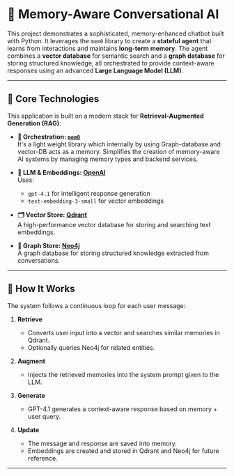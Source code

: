 # 🧠 Memory-Aware Conversational AI

This project demonstrates a sophisticated, memory-enhanced chatbot built with Python. It leverages the `mem0` library to create a **stateful agent** that learns from interactions and maintains **long-term memory**. The agent combines a **vector database** for semantic search and a **graph database** for storing structured knowledge, all orchestrated to provide context-aware responses using an advanced **Large Language Model (LLM)**.

---

## 🚀 Core Technologies

This application is built on a modern stack for **Retrieval-Augmented Generation (RAG)**:

- **🧠 Orchestration: [`mem0`](https://github.com/mem0ai/mem0)**  
It's a light weight library which internally by using Graph-database and vector-DB acts as a memory. Simplifies the creation of memory-aware AI systems by managing memory types and backend services.

- **🧠 LLM & Embeddings: [OpenAI](https://openai.com)**  
  Uses:
  - `gpt-4.1` for intelligent response generation  
  - `text-embedding-3-small` for vector embeddings

- **🗂️ Vector Store: [Qdrant](https://qdrant.tech)**  
  A high-performance vector database for storing and searching text embeddings.

- **🧩 Graph Store: [Neo4j](https://neo4j.com)**  
  A graph database for storing structured knowledge extracted from conversations.

---

## 🔁 How It Works

The system follows a continuous loop for each user message:

1. **Retrieve**  
   - Converts user input into a vector and searches similar memories in Qdrant.
   - Optionally queries Neo4j for related entities.

2. **Augment**  
   - Injects the retrieved memories into the system prompt given to the LLM.

3. **Generate**  
   - GPT-4.1 generates a context-aware response based on memory + user query.

4. **Update**  
   - The message and response are saved into memory.
   - Embeddings are created and stored in Qdrant and Neo4j for future reference.

---

